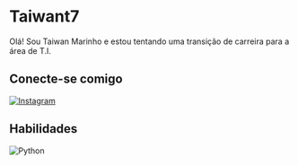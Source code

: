 # Taiwant7
Olá! Sou Taiwan Marinho e estou tentando uma transição de carreira para a área de T.I.

## Conecte-se comigo
[![Instagram](https://img.shields.io/badge/Instagram-000?style=for-the-badge&logo=instagram)](https://www.instagram.com/taiwanmarinho/)

## Habilidades
![Python](https://img.shields.io/badge/Python-000?style=for-the-badge&logo=python)